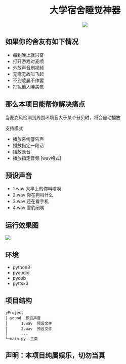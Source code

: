 <div align="center"><h1>大学宿舍睡觉神器</h1></div>
<div align="center"><img src="https://s2.loli.net/2023/12/19/Sglnke4oCXPOiYW.png" ></div>

## 如果你的舍友有如下情况

- 每到晚上就兴奋
- 打开游戏对麦喷
- 外放声音刷视频
- 无缘无故叫飞起
- 不到凌晨不作罢
- 打扰他人睡美觉

## 那么本项目能帮你解决痛点
当麦克风检测到周围环境音大于某个分贝时，将会自动播放

支持模式

- 播放系统警告声
- 播放指定一段话
- 播放录音
- 播放指定音频 [wav格式]


## 预设声音

- 1.wav 大早上的你叫啥啊
- 2.wav 你在狗叫什么
- 3.wav 还在看手机
- 4.wav 雪豹闭嘴

## 运行效果图
<img src="https://s2.loli.net/2023/12/19/Rl8OKnJ6ITMzw9V.png" >

## 环境

- python3
- pyaudio
- pydub
- pyttsx3

## 项目结构

```shell
┌Project
├─sound  预设声音
│      1.wav  预设文件
│      2.wav  预设文件
│      ... 
└─main.py  主类
```

## 声明：本项目纯属娱乐，切勿当真
